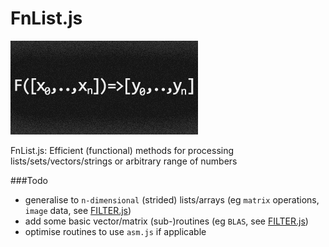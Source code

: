 # FnList.js


![FnList.js](/fnlist.jpg)


FnList.js: Efficient (functional) methods for processing lists/sets/vectors/strings or arbitrary range of numbers


###Todo

* generalise to `n-dimensional` (strided) lists/arrays (eg `matrix` operations, `image` data, see [FILTER.js](https://github.com/foo123/FILTER.js))
* add some basic vector/matrix (sub-)routines (eg `BLAS`, see [FILTER.js](https://github.com/foo123/FILTER.js))
* optimise routines to use `asm.js` if applicable